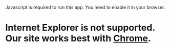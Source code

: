 Javascript is required to run this app. You need to enable it in your browser.

Internet Explorer is not supported. Our site works best with [Chrome](https://www.google.com/chrome/).
======================================================================================================